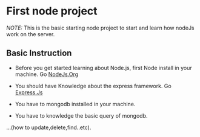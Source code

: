 #  First node project
 _NOTE:_ This is the basic starting node project to start and learn how  nodeJs work on the server.
##  Basic Instruction
* Before you get started learning about Node.js, first Node install in your machine.
 Go [NodeJs.Org](https://nodejs.org)
* You should have Knowledge about the express framework.
 Go [Express.Js](https://expressjs.com/)
 
* You have to mongodb installed in your machine.

* You have to knowledge the basic query of mongodb.

...(how to update,delete,find..etc).



